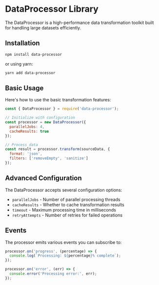 # DataProcessor Library

The DataProcessor is a high-performance data transformation toolkit built for handling large datasets efficiently.

## Installation

```bash
npm install data-processor
```

or using yarn:

```bash
yarn add data-processor
```

## Basic Usage

Here's how to use the basic transformation features:

```javascript
const { DataProcessor } = require('data-processor');

// Initialize with configuration
const processor = new DataProcessor({
  parallelJobs: 4,
  cacheResults: true
});

// Process data
const result = processor.transform(sourceData, {
  format: 'json',
  filters: ['removeEmpty', 'sanitize']
});
```

## Advanced Configuration

The DataProcessor accepts several configuration options:

- `parallelJobs` - Number of parallel processing threads
- `cacheResults` - Whether to cache transformation results
- `timeout` - Maximum processing time in milliseconds
- `retryAttempts` - Number of retries for failed operations

## Events

The processor emits various events you can subscribe to:

```javascript
processor.on('progress', (percentage) => {
  console.log(`Processing: ${percentage}% complete`);
});

processor.on('error', (err) => {
  console.error('Processing error:', err);
});
```
